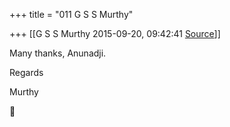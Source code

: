 +++
title = "011 G S S Murthy"

+++
[[G S S Murthy	2015-09-20, 09:42:41 [Source](https://groups.google.com/g/samskrita/c/hWlx5Lp2Gkc)]]



Many thanks, Anunadji.

Regards

Murthy



